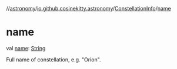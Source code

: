 //[astronomy](../../../index.md)/[io.github.cosinekitty.astronomy](../index.md)/[ConstellationInfo](index.md)/[name](name.md)

# name

val [name](name.md): [String](https://kotlinlang.org/api/latest/jvm/stdlib/kotlin/-string/index.html)

Full name of constellation, e.g. "Orion".
